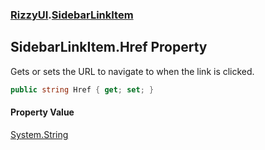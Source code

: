 ### [RizzyUI](RizzyUI 'RizzyUI').[SidebarLinkItem](RizzyUI.SidebarLinkItem 'RizzyUI.SidebarLinkItem')

## SidebarLinkItem.Href Property

Gets or sets the URL to navigate to when the link is clicked.

```csharp
public string Href { get; set; }
```

#### Property Value
[System.String](https://docs.microsoft.com/en-us/dotnet/api/System.String 'System.String')